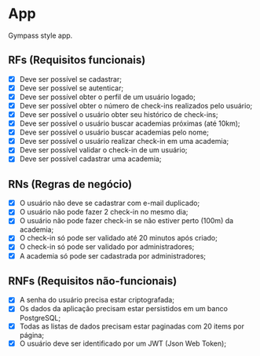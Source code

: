# App

Gympass style app.

## RFs (Requisitos funcionais)

- [x] Deve ser possível se cadastrar;
- [x] Deve ser possível se autenticar;
- [x] Deve ser possível obter o perfil de um usuário logado;
- [x] Deve ser possível obter o número de check-ins realizados pelo usuário;
- [x] Deve ser possível o usuário obter seu histórico de check-ins;
- [x] Deve ser possível o usuário buscar academias próximas (até 10km);
- [x] Deve ser possível o usuário buscar academias pelo nome;
- [x] Deve ser possível o usuário realizar check-in em uma academia;
- [x] Deve ser possível validar o check-in de um usuário;
- [x] Deve ser possível cadastrar uma academia;

## RNs (Regras de negócio)

- [x] O usuário não deve se cadastrar com e-mail duplicado;
- [x] O usuário não pode fazer 2 check-in no mesmo dia;
- [x] O usuário não pode fazer check-in se não estiver perto (100m) da academia;
- [x] O check-in só pode ser validado até 20 minutos após criado;
- [x] O check-in só pode ser validado por administradores;
- [x] A academia só pode ser cadastrada por administradores;

## RNFs (Requisitos não-funcionais)

- [x] A senha do usuário precisa estar criptografada;
- [x] Os dados da aplicação precisam estar persistidos em um banco PostgreSQL;
- [x] Todas as listas de dados precisam estar paginadas com 20 items por página;
- [x] O usuário deve ser identificado por um JWT (Json Web Token);
